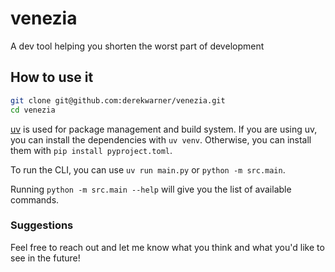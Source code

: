 # venezia
A dev tool helping you shorten the worst part of development

## How to use it
```bash
git clone git@github.com:derekwarner/venezia.git
cd venezia
```

[uv](https://docs.astral.sh/uv/) is used for package management and build system. If you are using uv, you can install the dependencies with `uv venv`. Otherwise, you can install them with `pip install pyproject.toml`.

To run the CLI, you can use `uv run main.py` or `python -m src.main`.

Running `python -m src.main --help` will give you the list of available commands.

### Suggestions
Feel free to reach out and let me know what you think and what you'd like to see in the future!
